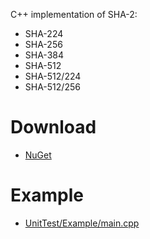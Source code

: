 C++ implementation of SHA-2:
- SHA-224
- SHA-256
- SHA-384
- SHA-512
- SHA-512/224
- SHA-512/256

# Download

- [NuGet](https://www.nuget.org/packages/sha2/)

# Example

- [UnitTest/Example/main.cpp](UnitTest/Example/main.cpp)

